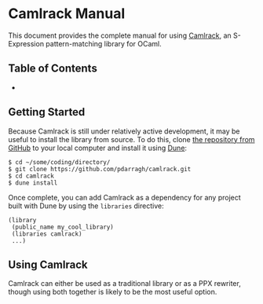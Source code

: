 # Camlrack Manual

This document provides the complete manual for using
[Camlrack](https://github.com/pdarragh/camlrack), an S-Expression
pattern-matching library for OCaml.


## Table of Contents

  *


## Getting Started

Because Camlrack is still under relatively active development, it may be useful
to install the library from source. To do this, clone [the repository from
GitHub](https://github.com/pdarragh/camlrack) to your local computer and install
it using [Dune](https://dune.build):

```
$ cd ~/some/coding/directory/
$ git clone https://github.com/pdarragh/camlrack.git
$ cd camlrack
$ dune install
```

Once complete, you can add Camlrack as a dependency for any project built with
Dune by using the `libraries` directive:

```
(library
 (public_name my_cool_library)
 (libraries camlrack)
 ...)
```


## Using Camlrack

Camlrack can either be used as a traditional library or as a PPX rewriter,
though using both together is likely to be the most useful option.
